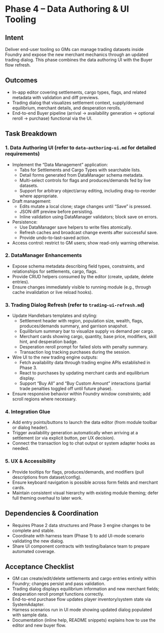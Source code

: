 # Phase 4 – Data Authoring & UI Tooling

## Intent
Deliver end-user tooling so GMs can manage trading datasets inside Foundry and expose the new merchant mechanics through an updated trading dialog. This phase combines the data authoring UI with the Buyer flow refresh.

## Outcomes
- In-app editor covering settlements, cargo types, flags, and related metadata with validation and diff previews.
- Trading dialog that visualizes settlement context, supply/demand equilibrium, merchant details, and desperation rerolls.
- End-to-end Buyer pipeline (arrival → availability generation → optional reroll → purchase) functional via the UI.

## Task Breakdown

### 1. Data Authoring UI (refer to `data-authoring-ui.md` for detailed requirements)
- Implement the “Data Management” application:
  - Tabs for Settlements and Cargo Types with searchable lists.
  - Detail forms generated from DataManager schema metadata.
  - Multi-select controls for flags and produces/demands fed by live datasets.
  - Support for arbitrary object/array editing, including drag-to-reorder where appropriate.
- Draft management:
  - Edits mutate a local clone; stage changes until “Save” is pressed.
  - JSON diff preview before persisting.
  - Inline validation using DataManager validators; block save on errors.
- Persistence:
  - Use DataManager save helpers to write files atomically.
  - Refresh caches and broadcast change events after successful save.
  - Provide undo-to-last-saved action.
- Access control: restrict to GM users; show read-only warning otherwise.

### 2. DataManager Enhancements
- Expose schema metadata describing field types, constraints, and relationships for settlements, cargo, flags.
- Provide CRUD helpers consumed by the editor (create, update, delete entries).
- Ensure changes immediately visible to running module (e.g., through cache invalidation or live reload hooks).

### 3. Trading Dialog Refresh (refer to `trading-ui-refresh.md`)
- Update Handlebars templates and styling:
  - Settlement header with region, population size, wealth, flags, produces/demands summary, and garrison snapshot.
  - Equilibrium summary bar to visualize supply vs demand per cargo.
  - Merchant cards showing cargo, quantity, base price, modifiers, skill hint, and desperation badge.
  - Desperation reroll prompt for failed slots with penalty summary.
  - Transaction log tracking purchases during the session.
- Wire UI to the new trading engine outputs:
  - Fetch availability data through trading engine APIs established in Phase 3.
  - React to purchases by updating merchant cards and equilibrium display.
  - Support “Buy All” and “Buy Custom Amount” interactions (partial trade penalties toggled off until future phase).
- Ensure responsive behavior within Foundry window constraints; add scroll regions where necessary.

### 4. Integration Glue
- Add entry points/buttons to launch the data editor (from module toolbar or dialog header).
- Trigger availability generation automatically when arriving at a settlement (or via explicit button, per UX decision).
- Connect the transaction log to chat output or system adapter hooks as needed.

### 5. UX & Accessibility
- Provide tooltips for flags, produces/demands, and modifiers (pull descriptions from dataset/config).
- Ensure keyboard navigation is possible across form fields and merchant cards.
- Maintain consistent visual hierarchy with existing module theming; defer full theming overhaul to later work.

## Dependencies & Coordination
- Requires Phase 2 data structures and Phase 3 engine changes to be complete and stable.
- Coordinate with harness team (Phase 1) to add UI-mode scenario validating the new dialog.
- Share UI component contracts with testing/balance team to prepare automated coverage.

## Acceptance Checklist
- GM can create/edit/delete settlements and cargo entries entirely within Foundry; changes persist and pass validation.
- Trading dialog displays equilibrium information and new merchant fields; desperation reroll prompt functions correctly.
- End-to-end purchase flow updates player inventory/system state via SystemAdapter.
- Harness scenarios run in UI mode showing updated dialog populated with sample data.
- Documentation (inline help, README snippets) explains how to use the editor and new buyer flow.
